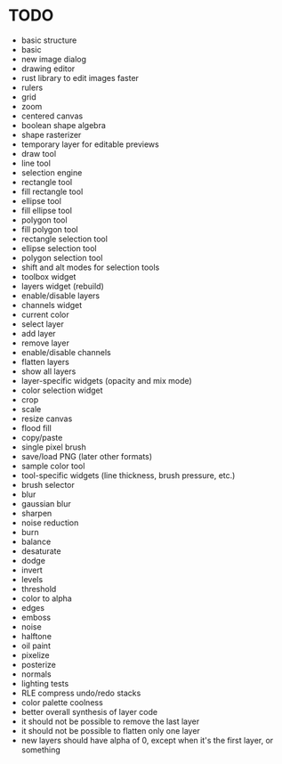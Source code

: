 # TODO

- basic structure
- basic 
- new image dialog
- drawing editor
- rust library to edit images faster
- rulers
- grid
- zoom
- centered canvas
- boolean shape algebra
- shape rasterizer
- temporary layer for editable previews
- draw tool
- line tool
- selection engine
- rectangle tool
- fill rectangle tool
- ellipse tool
- fill ellipse tool
- polygon tool
- fill polygon tool
- rectangle selection tool
- ellipse selection tool
- polygon selection tool
- shift and alt modes for selection tools
- toolbox widget
- layers widget (rebuild)
- enable/disable layers
- channels widget
- current color
- select layer
- add layer
- remove layer
- enable/disable channels
- flatten layers
- show all layers
- layer-specific widgets (opacity and mix mode)
- color selection widget
- crop
- scale
- resize canvas
- flood fill
- copy/paste
- single pixel brush
- save/load PNG (later other formats)
- sample color tool
- tool-specific widgets (line thickness, brush pressure, etc.)
- brush selector
- blur
- gaussian blur
- sharpen
- noise reduction
- burn
- balance
- desaturate
- dodge
- invert
- levels
- threshold
- color to alpha
- edges
- emboss
- noise
- halftone
- oil paint
- pixelize
- posterize
- normals
- lighting tests
- RLE compress undo/redo stacks
- color palette coolness
- better overall synthesis of layer code
- it should not be possible to remove the last layer
- it should not be possible to flatten only one layer
- new layers should have alpha of 0, except when it's the first layer, or something
